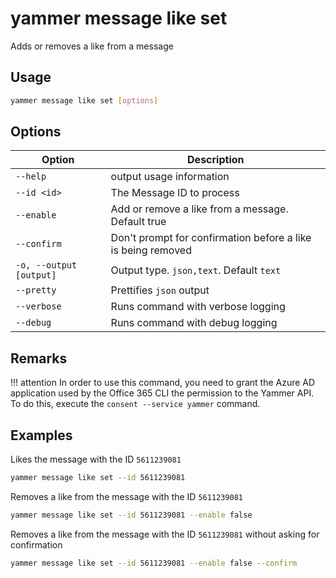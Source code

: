 # yammer message like set

Adds or removes a like from a message

## Usage

```sh
yammer message like set [options]
```

## Options

Option|Description
------|-----------
`--help`|output usage information
`--id <id>`|The Message ID to process
`--enable`|Add or remove a like from a message. Default true
`--confirm`|Don't prompt for confirmation before a like is being removed
`-o, --output [output]`|Output type. `json,text`. Default `text`
`--pretty`|Prettifies `json` output
`--verbose`|Runs command with verbose logging
`--debug`|Runs command with debug logging

## Remarks

!!! attention
    In order to use this command, you need to grant the Azure AD application used by the Office 365 CLI the permission to the Yammer API. To do this, execute the `consent --service yammer` command.

## Examples

Likes the message with the ID `5611239081`

```sh
yammer message like set --id 5611239081
```

Removes a like from the message with the ID `5611239081`

```sh
yammer message like set --id 5611239081 --enable false
```

Removes a like from the message with the ID `5611239081` without asking for confirmation

```sh
yammer message like set --id 5611239081 --enable false --confirm
``` 